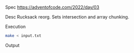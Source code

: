 Spec https://adventofcode.com/2022/day/03

Desc Rucksack reorg. Sets intersection and array chunking.

Execution

```bash
make < input.txt
```

Output

```
```


